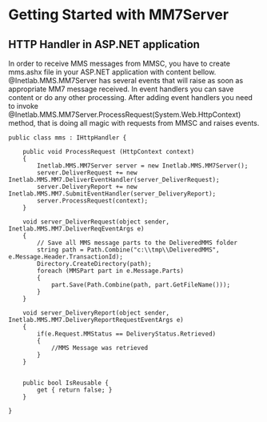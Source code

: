 Getting Started with MM7Server
==============================

HTTP Handler in ASP.NET application
-----------------------------------

In order to receive MMS messages from MMSC, you have to create mms.ashx file in your ASP.NET application with content bellow.
@Inetlab.MMS.MM7Server has several events that will raise as soon as appropriate MM7 message received.
In event handlers you can save content or do any other processing.
After adding event handlers you need to invoke @Inetlab.MMS.MM7Server.ProcessRequest(System.Web.HttpContext) method, that is doing all magic with requests from MMSC and raises events.

    public class mms : IHttpHandler {
    
        public void ProcessRequest (HttpContext context) 
        {
            Inetlab.MMS.MM7Server server = new Inetlab.MMS.MM7Server();
            server.DeliverRequest += new Inetlab.MMS.MM7.DeliverEventHandler(server_DeliverRequest);
            server.DeliveryReport += new Inetlab.MMS.MM7.SubmitEventHandler(server_DeliveryReport);
            server.ProcessRequest(context);
        }

        void server_DeliverRequest(object sender, Inetlab.MMS.MM7.DeliverReqEventArgs e)
        {
            // Save all MMS message parts to the DeliveredMMS folder
            string path = Path.Combine("c:\\tmp\\DeliveredMMS", e.Message.Header.TransactionId);
            Directory.CreateDirectory(path);
            foreach (MMSPart part in e.Message.Parts)
            {
                part.Save(Path.Combine(path, part.GetFileName()));
            }
        }
        
        void server_DeliveryReport(object sender, Inetlab.MMS.MM7.DeliveryReportRequestEventArgs e)
        {
            if(e.Request.MMStatus == DeliveryStatus.Retrieved)
            {
                //MMS Message was retrieved
            }
        }


        public bool IsReusable {
            get { return false; }
        }

    }
